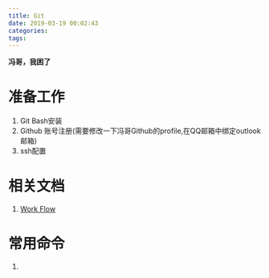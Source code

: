 ```yaml
---
title: Git
date: 2019-03-19 00:02:43
categories:
tags:
---
```

**冯哥，我困了**

# 准备工作
1. Git Bash安装
2. Github 账号注册(需要修改一下冯哥Github的profile,在QQ邮箱中绑定outlook邮箱)
3. ssh配置

# 相关文档
1. [Work Flow]()

# 常用命令
1.
